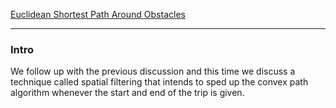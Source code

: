 
[Euclidean Shortest Path Around Obstacles](Euclidean%20Shortest%20Path%20Around%20Obstacles.md)

---
### **Intro**

We follow up with the previous discussion and this time we discuss a technique called spatial filtering that intends to sped up the convex path algorithm whenever the start and end of the trip is given. 